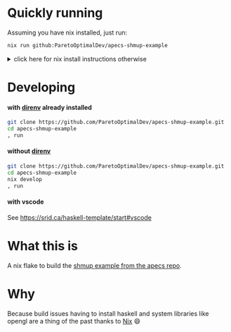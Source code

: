 # Quickly running


Assuming you have nix installed, just run:

```sh
nix run github:ParetoOptimalDev/apecs-shmup-example
```

<details>
<summary>click here for nix install instructions otherwise</summary>
```sh
sh <(curl -L https://nixos.org/nix/install) --daemon
```

Or see the [Nix download page](https://nixos.org/download.html) for other options if you don't like that one or it somehow manages not to work.

</details>

# Developing


#### with [direnv](https://github.com/direnv/direnv) already installed

```sh
git clone https://github.com/ParetoOptimalDev/apecs-shmup-example.git
cd apecs-shmup-example
, run
```

#### without [direnv](https://github.com/direnv/direnv)

```sh
git clone https://github.com/ParetoOptimalDev/apecs-shmup-example.git
cd apecs-shmup-example
nix develop
, run
```

#### with vscode

See https://srid.ca/haskell-template/start#vscode

# What this is

A nix flake to build the [shmup example from the apecs repo](https://github.com/jonascarpay/apecs/blob/master/examples/Shmup.md).

# Why

Because build issues having to install haskell and system libraries like opengl are a thing of the past thanks to [Nix](https://nixos.org/) :smile:
